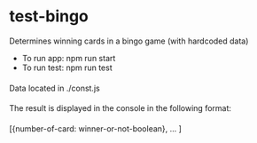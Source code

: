 # test-bingo

Determines winning cards in a bingo game (with hardcoded data)

-   To run app: npm run start
-   To run test: npm run test

####

Data located in ./const.js

####

The result is displayed in the console in the following format:

####

[{number-of-card: winner-or-not-boolean}, ... ]
